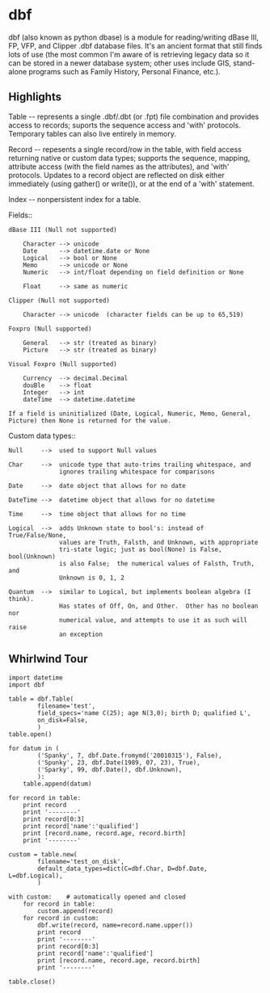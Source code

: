 dbf
===

dbf (also known as python dbase) is a module for reading/writing
dBase III, FP, VFP, and Clipper .dbf database files.  It's
an ancient format that still finds lots of use (the most common
I'm aware of is retrieving legacy data so it can be stored in a
newer database system; other uses include GIS, stand-alone programs
such as Family History, Personal Finance, etc.).

Highlights
----------

Table -- represents a single .dbf/.dbt (or .fpt) file combination
and provides access to records; suports the sequence access and 'with'
protocols.  Temporary tables can also live entirely in memory.

Record -- repesents a single record/row in the table, with field access
returning native or custom data types; supports the sequence, mapping,
attribute access (with the field names as the attributes), and 'with'
protocols.  Updates to a record object are reflected on disk either
immediately (using gather() or write()), or at the end of a 'with'
statement.

Index -- nonpersistent index for a table.

Fields::

    dBase III (Null not supported)

        Character --> unicode
        Date      --> datetime.date or None
        Logical   --> bool or None
        Memo      --> unicode or None
        Numeric   --> int/float depending on field definition or None

        Float     --> same as numeric

    Clipper (Null not supported)

        Character --> unicode  (character fields can be up to 65,519)

    Foxpro (Null supported)

        General   --> str (treated as binary)
        Picture   --> str (treated as binary)

    Visual Foxpro (Null supported)

        Currency  --> decimal.Decimal
        douBle    --> float
        Integer   --> int
        dateTime  --> datetime.datetime

    If a field is uninitialized (Date, Logical, Numeric, Memo, General,
    Picture) then None is returned for the value.

Custom data types::

    Null     -->  used to support Null values

    Char     -->  unicode type that auto-trims trailing whitespace, and
                  ignores trailing whitespace for comparisons

    Date     -->  date object that allows for no date

    DateTime -->  datetime object that allows for no datetime

    Time     -->  time object that allows for no time

    Logical  -->  adds Unknown state to bool's: instead of True/False/None,
                  values are Truth, Falsth, and Unknown, with appropriate
                  tri-state logic; just as bool(None) is False, bool(Unknown)
                  is also False;  the numerical values of Falsth, Truth, and
                  Unknown is 0, 1, 2

    Quantum  -->  similar to Logical, but implements boolean algebra (I think).
                  Has states of Off, On, and Other.  Other has no boolean nor
                  numerical value, and attempts to use it as such will raise
                  an exception


Whirlwind Tour
--------------

    import datetime
    import dbf

    table = dbf.Table(
            filename='test',
            field_specs='name C(25); age N(3,0); birth D; qualified L',
            on_disk=False,
            )
    table.open()

    for datum in (
            ('Spanky', 7, dbf.Date.fromymd('20010315'), False),
            ('Spunky', 23, dbf.Date(1989, 07, 23), True),
            ('Sparky', 99, dbf.Date(), dbf.Unknown),
            ):
        table.append(datum)

    for record in table:
        print record
        print '--------'
        print record[0:3]
        print record['name':'qualified']
        print [record.name, record.age, record.birth]
        print '--------'

    custom = table.new(
            filename='test_on_disk',
            default_data_types=dict(C=dbf.Char, D=dbf.Date, L=dbf.Logical),
            )

    with custom:    # automatically opened and closed
        for record in table:
            custom.append(record)
        for record in custom:
            dbf.write(record, name=record.name.upper())
            print record
            print '--------'
            print record[0:3]
            print record['name':'qualified']
            print [record.name, record.age, record.birth]
            print '--------'

    table.close()
